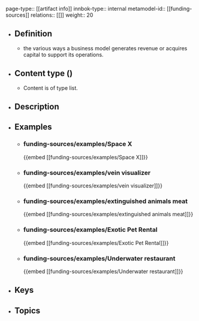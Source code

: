 page-type:: [[artifact info]]
innbok-type:: internal
metamodel-id:: [[funding-sources]]
relations:: [[]]
weight:: 20

- ## Definition
  - the various ways a business model generates revenue or acquires capital to support its operations.
- ## Content type ()
  - Content is of type list.
  
- ## Description
- ## Examples
  - ### funding-sources/examples/Space X
    {{embed [[funding-sources/examples/Space X]]}}
  - ### funding-sources/examples/vein visualizer
    {{embed [[funding-sources/examples/vein visualizer]]}}
  - ### funding-sources/examples/extinguished animals meat
    {{embed [[funding-sources/examples/extinguished animals meat]]}}
  - ### funding-sources/examples/Exotic Pet Rental
    {{embed [[funding-sources/examples/Exotic Pet Rental]]}}
  - ### funding-sources/examples/Underwater restaurant
    {{embed [[funding-sources/examples/Underwater restaurant]]}}
  
- ## Keys
  
- ## Topics
  

